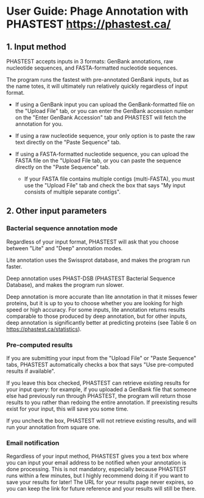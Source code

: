 # User Guide: Phage Annotation with PHASTEST https://phastest.ca/

## 1. Input method
PHASTEST accepts inputs in 3 formats: GenBank annotations, raw nucleotide sequences, and FASTA-formatted nucleotide sequences.

The program runs the fastest with pre-annotated GenBank inputs, but as the name totes, it will ultimately run relatively quickly regardless of input format.

- If using a GenBank input you can upload the GenBank-formatted file on the "Upload File" tab, or you can enter the GenBank accession number on the "Enter GenBank Accession" tab and PHASTEST will fetch the annotation for you.

- If using a raw nucleotide sequence, your only option is to paste the raw text directly on the "Paste Sequence" tab.

- If using a FASTA-formatted nucleotide sequence, you can upload the FASTA file on the "Upload File tab, or you can paste the sequence directly on the "Paste Sequence" tab.
   - If your FASTA file contains multiple contigs (multi-FASTA), you must use the "Upload File" tab and check the box that says "My input consists of multiple separate contigs".

## 2. Other input parameters
### Bacterial sequence annotation mode
Regardless of your input format, PHASTEST will ask that you choose between "Lite" and "Deep" annotation modes.

Lite annotation uses the Swissprot database, and makes the program run faster.

Deep annotation uses PHAST-DSB (PHASTEST Bacterial Sequence Database), and makes the program run slower.

Deep annotation is more accurate than lite annotation in that it misses fewer proteins, but it is up to you to choose whether you are looking for high speed or high accuracy. For some inputs, lite annotation returns results comparable to those produced by deep annotation, but for other inputs, deep annotation is significantly better at predicting proteins (see Table 6 on https://phastest.ca/statistics).

### Pre-computed results
If you are submitting your input from the "Upload File" or "Paste Sequence" tabs, PHASTEST automatically checks a box that says "Use pre-computed results if available".

If you leave this box checked, PHASTEST can retrieve existing results for your input query: for example, if you uploaded a GenBank file that someone else had previously run through PHASTEST, the program will return those results to you rather than redoing the entire annotation. If preexisting results exist for your input, this will save you some time.

If you uncheck the box, PHASTEST will not retrieve existing results, and will run your annotation from square one.

### Email notification
Regardless of your input method, PHASTEST gives you a text box where you can input your email address to be notified when your annotation is done processing. This is not mandatory, especially because PHASTEST runs within a few minutes, but I highly recommend doing it if you want to save your results for later! The URL for your results page never expires, so you can keep the link for future reference and your results will still be there.
